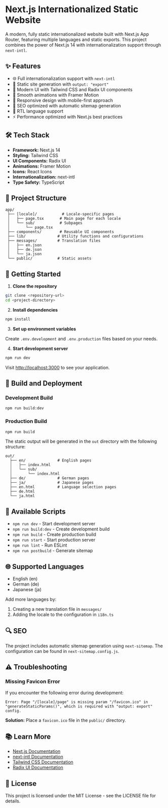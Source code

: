# Next.js Internationalized Static Website

A modern, fully static internationalized website built with Next.js App Router, featuring multiple languages and static exports. This project combines the power of Next.js 14 with internationalization support through `next-intl`.

## ✨ Features

- 🌐 Full internationalization support with `next-intl`
- 📑 Static site generation with `output: "export"`
- 🎨 Modern UI with Tailwind CSS and Radix UI components
- 🔄 Smooth animations with Framer Motion
- 📱 Responsive design with mobile-first approach
- 🎯 SEO optimized with automatic sitemap generation
- 🚀 RTL language support
- ⚡ Performance optimized with Next.js best practices

## 🛠️ Tech Stack

- **Framework:** Next.js 14
- **Styling:** Tailwind CSS
- **UI Components:** Radix UI
- **Animations:** Framer Motion
- **Icons:** React Icons
- **Internationalization:** next-intl
- **Type Safety:** TypeScript

## 📁 Project Structure

```text
app/
 ├── [locale]/           # Locale-specific pages
 │   ├── page.tsx       # Main page for each locale
 │   └── sub/           # Subpages
 │       └── page.tsx
 ├── components/        # Reusable UI components
 ├── lib/              # Utility functions and configurations
 ├── messages/         # Translation files
 │   ├── en.json
 │   ├── de.json
 │   └── ja.json
 └── public/           # Static assets
```

## 🚀 Getting Started

1. **Clone the repository**

```bash
git clone <repository-url>
cd <project-directory>
```

2. **Install dependencies**

```bash
npm install
```

3. **Set up environment variables**

Create `.env.development` and `.env.production` files based on your needs.

4. **Start development server**

```bash
npm run dev
```

Visit [http://localhost:3000](http://localhost:3000) to see your application.

## 🔨 Build and Deployment

### Development Build

```bash
npm run build:dev
```

### Production Build

```bash
npm run build
```

The static output will be generated in the `out` directory with the following structure:

```text
out/
  ├── en/              # English pages
  │   ├── index.html
  │   └── sub/
  │       └── index.html
  ├── de/              # German pages
  ├── ja/              # Japanese pages
  ├── en.html          # Language selection pages
  ├── de.html
  └── ja.html
```

## 📝 Available Scripts

- `npm run dev` - Start development server
- `npm run build:dev` - Create development build
- `npm run build` - Create production build
- `npm run start` - Start production server
- `npm run lint` - Run ESLint
- `npm run postbuild` - Generate sitemap

## 🌐 Supported Languages

- English (en)
- German (de)
- Japanese (ja)

Add more languages by:

1. Creating a new translation file in `messages/`
2. Adding the locale to the configuration in `i18n.ts`

## 🔍 SEO

The project includes automatic sitemap generation using `next-sitemap`. The configuration can be found in `next-sitemap.config.js`.

## ⚠️ Troubleshooting

### Missing Favicon Error

If you encounter the following error during development:

```
Error: Page "/[locale]/page" is missing param "/favicon.ico" in "generateStaticParams()", which is required with "output: export" config.
```

**Solution:** Place a `favicon.ico` file in the `public/` directory.

## 📚 Learn More

- [Next.js Documentation](https://nextjs.org/docs)
- [next-intl Documentation](https://next-intl-docs.vercel.app/)
- [Tailwind CSS Documentation](https://tailwindcss.com/docs)
- [Radix UI Documentation](https://www.radix-ui.com/docs/primitives/overview/introduction)

## 📄 License

This project is licensed under the MIT License - see the LICENSE file for details.
